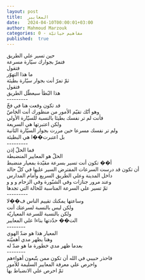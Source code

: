 ```yaml
---
layout: post
title:  المعايير
date:   2024-04-10T00:00:01+03:00
author: Mahmoud Marzouk
categories: 0 - مفاهيم حياتيّة
published:  true
---
```

حين تسير علي الطريق\
فتمرّ بجوارك سيّارة مسرعة\
فتقول\
ما هذا التهوّر\
ثمّ تمرّ أنت بجوار سيّارة بطيئة\
فتقول\
هذا البُطأ سيعطّل الطريق\
\-\-\-\-\-\-\-\--\
قد تكون وقعت هنا في فخّ\
وهو أنّك تقيّم الأمور من منظورك أنت الخاصّ\
فأنت لم تر نفسك بطيئا بالنسبة للسيّارة الأولي\
ولكن اعتبرتها هي السريعة\
ولم تر نفسك مسرعا حين مررت بجوار السيّارة الثانية\
بل اعتبرت��ا هي البطيئة\
\-\-\-\-\-\-\-\--\
فما الحلّ إذن\
الحلّ هو المعايير المنضبطة\
أ�� تكون أنت تسير بسرعة مقيّدة بمعيار منضبط\
أن تكون قد درست السرعات المفترض السير عليها في كلّ حالة\
داخل المدينة وعلي الطريق السريع وأمام المدارس\
وعند مرور جنازات وفي الشبّورة وفي الزحام و و و\
ثمّ تسير علي السرعة المناسبة للحالة التي تجدها\
\-\-\-\-\-\-\-\--\
وساعتها يمكنك تقييم الناس ف��لا\
ولكن ليس بالنسبة لسرعتك أنت\
ولكن بالنسبة للسرعة المعياريّة\
الت�� حدّدتها بناءا علي المعايير\
\-\-\-\-\-\-\--\
المعيار هذا هو ضدّ الهوي\
وهنا يظهر مدي أهميّته\
بعدما ظهر مدي خطورة ما هو ضدّ له\
\-\-\-\-\-\-\--\
فاحذر حبيبي في الله أن تكون ممن يتّبعون أهواءهم\
واحرص علي معرفة المعايير السليمة للأمور\
ثمّ احرص علي الانضباط بها
